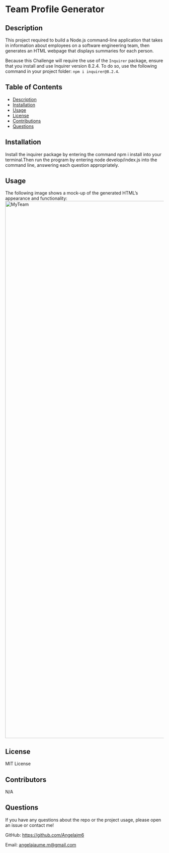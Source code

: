 # Team Profile Generator

## Description

This project required to build a Node.js command-line application that takes in information about employees on a software engineering team, then generates an HTML webpage that displays summaries for each person. 

Because this Challenge will require the use of the `Inquirer` package, ensure that you install and use Inquirer version 8.2.4. To do so, use the following command in your project folder: `npm i inquirer@8.2.4`.



## Table of Contents
- [Description](#Description)
- [Installation](#Installation)
- [Usage](#Usage)
- [License](#License)
- [Contributions](#Contributions)
- [Questions](#Questions)


## Installation
Install the inquirer package by entering the command npm i install into your terminal.Then run the program by entering node develop/index.js into the command line, answering each question appropriately.


## Usage

The following image shows a mock-up of the generated HTML’s appearance and functionality:
<img width="1701" alt="MyTeam" src="https://user-images.githubusercontent.com/109991922/215007746-bd6653b8-b3d7-45d3-b900-7fbb3bf91c31.png">



## License

MIT License

## Contributors

N/A

## Questions

If you have any questions about the repo or the project usage, please open an issue or contact me!

GitHub: https://github.com/Angelajm6

Email: angelajaume.m@gmail.com
